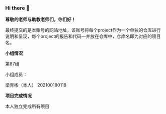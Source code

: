 ### Hi there 👋

**尊敬的老师与助教老师们，你们好！**

最终提交的是本账号的网站地址，该账号将每个project作为一个单独的仓库进行说明和呈现，每个project的报告和代码一并放在仓库中，仓库名即为对应的项目名。

**小组情况**

第87组

小组成员：

梁育彬（本人） 202100180118

**项目完成情况**

本人独立完成所有项目




